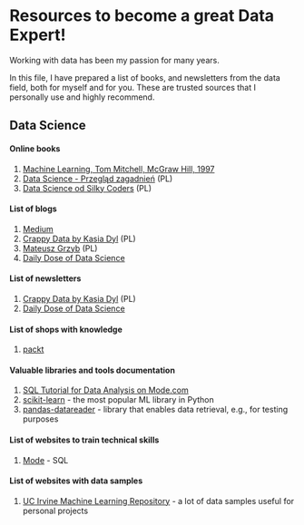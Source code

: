 # Resources to become a great Data Expert!

Working with data has been my passion for many years.

In this file, I have prepared a list of books, and newsletters from the data field, both for myself and for you. These are trusted sources that I personally use and highly recommend.

## Data Science
#### **Online books**
1. [Machine Learning, Tom Mitchell, McGraw Hill, 1997](https://www.cs.cmu.edu/~tom/mlbook.html)
1. [Data Science - Przegląd zagadnień](https://datascience.com.pl/intro.html) (PL)
1. [Data Science od Silky Coders](https://kikonpl.github.io/studia_PG/intro.html) (PL)

#### **List of blogs**
1. [Medium](https://medium.com/)
1. [Crappy Data by Kasia Dyl](https://crappydata.pl/) (PL)
1. [Mateusz Grzyb](https://mateuszgrzyb.pl/) (PL)
1. [Daily Dose of Data Science](https://blog.dailydoseofds.com/)

#### **List of newsletters**
1. [Crappy Data by Kasia Dyl](https://crappydata.pl/)  (PL)
1. [Daily Dose of Data Science](https://blog.dailydoseofds.com/)

#### **List of shops with knowledge**
1. [packt](https://www.packtpub.com/en-pl)

#### **Valuable libraries and tools documentation**
1. [SQL Tutorial for Data Analysis on Mode.com](https://mode.com/sql-tutorial/introduction-to-sql)
1. [scikit-learn](https://scikit-learn.org/stable/user_guide.html) - the most popular ML library in Python
1. [pandas-datareader](https://pandas-datareader.readthedocs.io/en/latest/) - library that enables data retrieval, e.g., for testing purposes

#### **List of websites to train technical skills**
1. [Mode](https://mode.com/sql-tutorial) - SQL

#### **List of websites with data samples**
1. [UC Irvine Machine Learning Repository](https://archive.ics.uci.edu/) - a lot of data samples useful for personal projects
